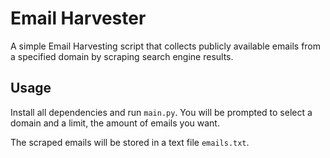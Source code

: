 # Email Harvester
A simple Email Harvesting script that collects publicly available emails from a specified domain by scraping search engine results. 
## Usage
 
 Install all dependencies and run `main.py`. You will be prompted to select a domain and a limit, the amount of emails you want. 
 
 The scraped emails will be stored in a text file `emails.txt`.
